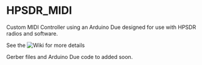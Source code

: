 # HPSDR_MIDI

Custom MIDI Controller using an Arduino Due designed for use with HPSDR radios and software.

See the ![Wiki](https://github.com/g0orx/HPSDR_MIDI/wiki) for more details

Gerber files and Arduino Due code to added soon.

